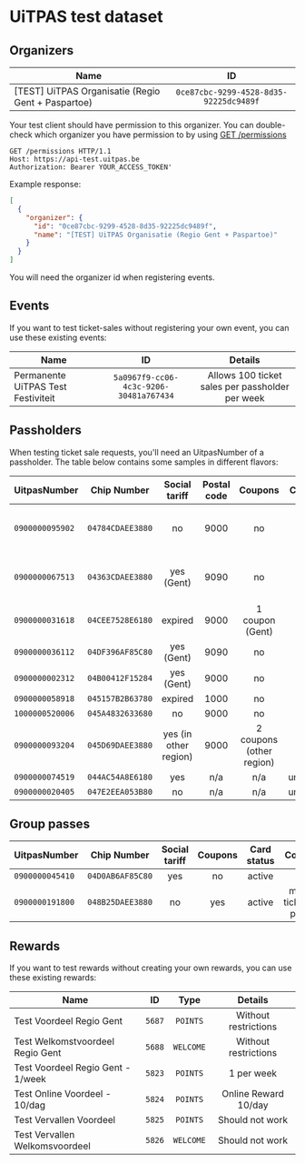 # UiTPAS test dataset

## Organizers

| Name                                                |                   ID                   |
| --------------------------------------------------- | :------------------------------------: |
| \[TEST] UiTPAS Organisatie (Regio Gent + Paspartoe) | `0ce87cbc-9299-4528-8d35-92225dc9489f` |

Your test client should have permission to this organizer. You can double-check which organizer you have permission to by using [GET /permissions](/reference/uitpas.json/paths/~1permissions/get)

```http
GET /permissions HTTP/1.1
Host: https://api-test.uitpas.be
Authorization: Bearer YOUR_ACCESS_TOKEN'
```

Example response:

```json
[
  {
    "organizer": {
      "id": "0ce87cbc-9299-4528-8d35-92225dc9489f",
      "name": "[TEST] UiTPAS Organisatie (Regio Gent + Paspartoe)"
    }
  }
]
```

You will need the organizer id when registering events.

## Events

If you want to test ticket-sales without registering your own event, you can use these existing events:

| Name                               |                   ID                   |                     Details                     |
| ---------------------------------- | :------------------------------------: | :---------------------------------------------: |
| Permanente UiTPAS Test Festiviteit | `5a0967f9-cc06-4c3c-9206-30481a767434` | Allows 100 ticket sales per passholder per week |

## Passholders

When testing ticket sale requests, you'll need an UitpasNumber of a passholder. The table below contains some samples in different flavors:

| UitpasNumber    |    Chip Number   |     Social tariff     | Postal code |          Coupons         |  Card status |  INSZ-number  |              Comment             |
| --------------- | :--------------: | :-------------------: | :---------: | :----------------------: | :----------: | :-----------: | :------------------------------: |
| `0900000095902` | `04784CDAEE3880` |           no          |     9000    |            no            |    active    | `83030201540` | Use this pass for points rewards |
| `0900000067513` | `04363CDAEE3880` |       yes (Gent)      |     9090    |            no            |    active    | `36051380284` | Use this pass for points rewards |
| `0900000031618` | `04CEE7528E6180` |        expired        |     9000    |      1 coupon (Gent)     |    active    | `66010101785` |                 -                |
| `0900000036112` | `04DF396AF85C80` |       yes (Gent)      |     9090    |            no            |    active    | `08091860684` |                 -                |
| `0900000002312` | `04B00412F15284` |       yes (Gent)      |     9000    |            no            |    blocked   | `71030360442` |                 -                |
| `0900000058918` | `045157B2B63780` |        expired        |     1000    |            no            |    active    | `17010180147` |                 -                |
| `1000000520006` | `045A4832633680` |           no          |     9000    |            no            |    active    | `80010101392` |                 -                |
| `0900000093204` | `045D69DAEE3880` | yes (in other region) |     9000    | 2 coupons (other region) |    active    | `10010105762` |                 -                |
| `0900000074519` | `044AC54A8E6180` |          yes          |     n/a     |            n/a           | unregistered |      N/A      |                 -                |
| `0900000020405` | `047E2EEA053B80` |           no          |     n/a     |            n/a           | unregistered |      N/A      |                 -                |

## Group passes

| UitpasNumber    |    Chip Number   | Social tariff | Coupons | Card status |           Comment           |
| --------------- | :--------------: | :-----------: | :-----: | :---------: | :-------------------------: |
| `0900000045410` | `04D0AB6AF85C80` |      yes      |    no   |    active   |              -              |
| `0900000191800` | `048B25DAEE3880` |       no      |   yes   |    active   | max. 50 ticketsales per day |

## Rewards

If you want to test rewards without creating your own rewards, you can use these existing rewards:

| Name                              |   ID   |    Type   |        Details       |
| --------------------------------- | :----: | :-------: | :------------------: |
| Test Voordeel Regio Gent          | `5687` |  `POINTS` | Without restrictions |
| Test Welkomstvoordeel Regio Gent  | `5688` | `WELCOME` | Without restrictions |
| Test Voordeel Regio Gent - 1/week | `5823` |  `POINTS` |      1 per week      |
| Test Online Voordeel - 10/dag     | `5824` |  `POINTS` | Online Reward 10/day |
| Test Vervallen Voordeel           | `5825` |  `POINTS` |    Should not work   |
| Test Vervallen Welkomsvoordeel    | `5826` | `WELCOME` |    Should not work   |
